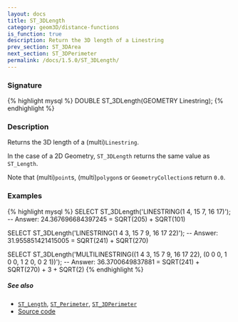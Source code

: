 ```yaml
---
layout: docs
title: ST_3DLength
category: geom3D/distance-functions
is_function: true
description: Return the 3D length of a Linestring
prev_section: ST_3DArea
next_section: ST_3DPerimeter
permalink: /docs/1.5.0/ST_3DLength/
---
```


### Signature

{% highlight mysql %}
DOUBLE ST_3DLength(GEOMETRY Linestring);
{% endhighlight %}

### Description

Returns the 3D length of a (multi)`Linestring`.

In the case of a 2D Geometry, `ST_3DLength` returns the same value as
`ST_Length`.

<div class="note warning">
  <p>Note that (multi)<code>point</code>s, (multi)<code>polygon</code>s or <code>GeometryCollection</code>s return <code>0.0</code>.</p>
</div>

### Examples

{% highlight mysql %}
SELECT ST_3DLength('LINESTRING(1 4, 15 7, 16 17)');
-- Answer: 24.367696684397245 = SQRT(205) + SQRT(101)

SELECT ST_3DLength('LINESTRING(1 4 3, 15 7 9, 16 17 22)');
-- Answer: 31.955851421415005 = SQRT(241) + SQRT(270)

SELECT ST_3DLength('MULTILINESTRING((1 4 3, 15 7 9, 16 17 22),
                                    (0 0 0, 1 0 0, 1 2 0, 0 2 1))');
-- Answer: 36.3700649837881 = SQRT(241) + SQRT(270) + 3 + SQRT(2)
{% endhighlight %}

##### See also

* [`ST_Length`](../ST_Length), [`ST_Perimeter`](../ST_Perimeter), [`ST_3DPerimeter`](../ST_3DPerimeter)
* <a href="https://github.com/orbisgis/h2gis/blob/master/h2gis-functions/src/main/java/org/h2gis/functions/spatial/properties/ST_3DLength.java" target="_blank">Source code</a>
